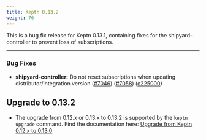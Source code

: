 ```yaml
---
title: Keptn 0.13.2
weight: 76
---
```


This is a bug fix release for Keptn 0.13.1, containing fixes for the shipyard-controller to prevent loss of subscriptions.

---

### Bug Fixes

* **shipyard-controller:** Do not reset subscriptions when updating distributor/integration version ([#7046](https://github.com/keptn/keptn/issues/7046)) ([#7058](https://github.com/keptn/keptn/issues/7058)) ([c225000](https://github.com/keptn/keptn/commit/c2250001f28b9da2276d6b028e7a2e182760966a))

## Upgrade to 0.13.2

* The upgrade from 0.12.x or 0.13.x to 0.13.2 is supported by the `keptn upgrade` command. Find the documentation here: [Upgrade from Keptn 0.12.x to 0.13.0](https://keptn.sh/docs/0.13.x/operate/upgrade/#upgrade-from-keptn-0-12-x-to-0-13-0)
